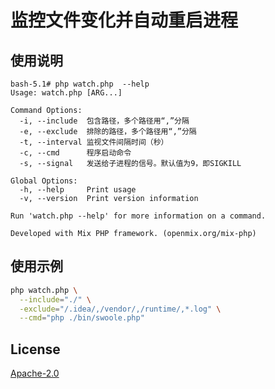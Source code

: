 # 监控文件变化并自动重启进程

## 使用说明

```
bash-5.1# php watch.php  --help
Usage: watch.php [ARG...]

Command Options:
  -i, --include  包含路径，多个路径用“,”分隔
  -e, --exclude  排除的路径，多个路径用“,”分隔
  -t, --interval 监视文件间隔时间（秒）
  -c, --cmd      程序启动命令
  -s, --signal   发送给子进程的信号。默认值为9，即SIGKILL

Global Options:
  -h, --help     Print usage
  -v, --version  Print version information

Run 'watch.php --help' for more information on a command.

Developed with Mix PHP framework. (openmix.org/mix-php)
```

## 使用示例

```bash
php watch.php \
  --include="./" \
  -exclude="/.idea/,/vendor/,/runtime/,*.log" \
  --cmd="php ./bin/swoole.php"
```

## License

[Apache-2.0](http://www.apache.org/licenses/LICENSE-2.0.html)
